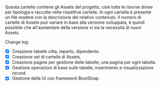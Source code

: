 Questa cartella contiene gli Assets del progetto, cioè tutte le risorse divise per tipologia e raccolte nelle rispettive cartelle.
In ogni cartella è presente un file readme con la descrizione del relativo contenuto.
Il numero di cartelle di Assets può variare in base alla versione sviluppata, è quindi possibile che all'aumentare della versione vi sia la necessità di nuovi Assets.

Change log:
- [x] Creazione tabelle citta, reparto, dipendente.
- [x] Creazione set di cartelle di Assets.
- [x] Creazione pagine per gestione delle tabelle, una pagina per ogni tabella.
- [x] Gestione operazioni di base sulle tabelle, inserimento e visualizzazione record.
- [x] Gestione della UI con framework BootStrap.